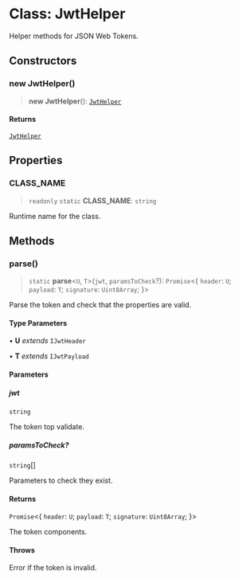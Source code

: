# Class: JwtHelper

Helper methods for JSON Web Tokens.

## Constructors

### new JwtHelper()

> **new JwtHelper**(): [`JwtHelper`](JwtHelper.md)

#### Returns

[`JwtHelper`](JwtHelper.md)

## Properties

### CLASS\_NAME

> `readonly` `static` **CLASS\_NAME**: `string`

Runtime name for the class.

## Methods

### parse()

> `static` **parse**\<`U`, `T`\>(`jwt`, `paramsToCheck`?): `Promise`\<\{ `header`: `U`; `payload`: `T`; `signature`: `Uint8Array`; \}\>

Parse the token and check that the properties are valid.

#### Type Parameters

• **U** *extends* `IJwtHeader`

• **T** *extends* `IJwtPayload`

#### Parameters

##### jwt

`string`

The token top validate.

##### paramsToCheck?

`string`[]

Parameters to check they exist.

#### Returns

`Promise`\<\{ `header`: `U`; `payload`: `T`; `signature`: `Uint8Array`; \}\>

The token components.

#### Throws

Error if the token is invalid.
